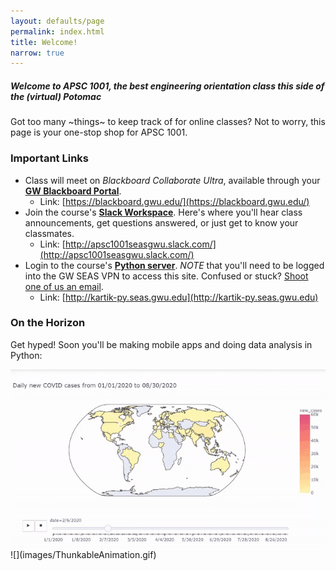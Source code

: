 ```yaml
---
layout: defaults/page
permalink: index.html
title: Welcome!
narrow: true
---
```


##### Welcome to APSC 1001, the best engineering orientation class this side of the (virtual) Potomac

Got too many ~things~ to keep track of for online classes? Not to worry, this page is your one-stop shop for APSC 1001.

### Important Links
- Class will meet on *Blackboard Collaborate Ultra*, available through your **[GW Blackboard Portal](https://blackboard.gwu.edu/)**.
    - Link: [https://blackboard.gwu.edu/](https://blackboard.gwu.edu/)
- Join the course's **[Slack Workspace](http://apsc1001seasgwu.slack.com/)**. Here's where you'll hear class announcements, get questions answered, or just get to know your classmates.
    - Link: [http://apsc1001seasgwu.slack.com/](http://apsc1001seasgwu.slack.com/)
- Login to the course's **[Python server](http://kartik-py.seas.gwu.edu)**. *NOTE* that you'll need to be logged into the GW SEAS VPN to access this site. Confused or stuck? [Shoot one of us an email](contact.html).
    - Link: [http://kartik-py.seas.gwu.edu](http://kartik-py.seas.gwu.edu)

### On the Horizon

Get hyped! Soon you'll be making mobile apps and doing data analysis in Python:

<img src="images/PythonAnimation.gif" width="550"/>
![](images/ThunkableAnimation.gif)
